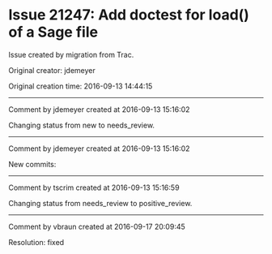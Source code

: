 # Issue 21247: Add doctest for load() of a Sage file

Issue created by migration from Trac.

Original creator: jdemeyer

Original creation time: 2016-09-13 14:44:15




---

Comment by jdemeyer created at 2016-09-13 15:16:02

Changing status from new to needs_review.


---

Comment by jdemeyer created at 2016-09-13 15:16:02

New commits:


---

Comment by tscrim created at 2016-09-13 15:16:59

Changing status from needs_review to positive_review.


---

Comment by vbraun created at 2016-09-17 20:09:45

Resolution: fixed
